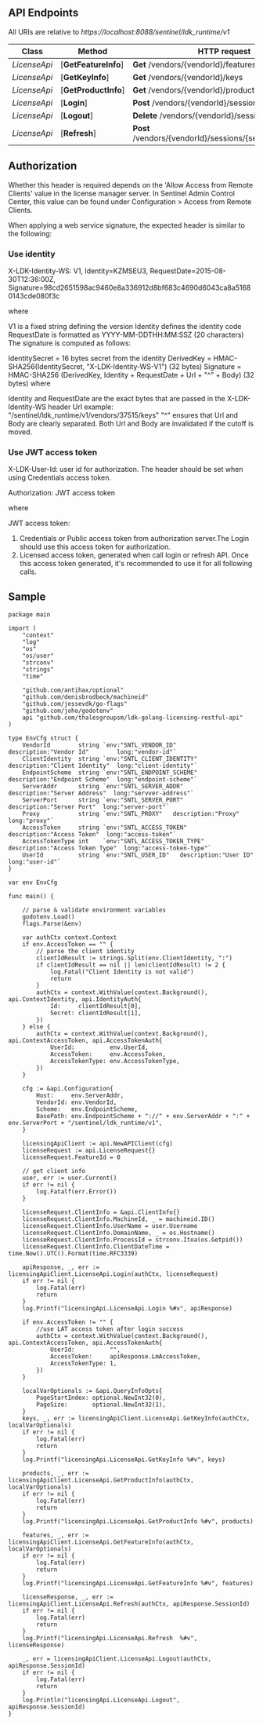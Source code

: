 ## API Endpoints

All URIs are relative to *https://localhost:8088/sentinel/ldk_runtime/v1*

Class | Method | HTTP request | Description
------------ | ------------- | ------------- | -------------
*LicenseApi* | [**GetFeatureInfo**] | **Get** /vendors/{vendorId}/features | getFeatureInfo
*LicenseApi* | [**GetKeyInfo**] | **Get** /vendors/{vendorId}/keys | getKeyInfo
*LicenseApi* | [**GetProductInfo**] | **Get** /vendors/{vendorId}/products | getProductInfo
*LicenseApi* | [**Login**] | **Post** /vendors/{vendorId}/sessions | login
*LicenseApi* | [**Logout**] | **Delete** /vendors/{vendorId}/sessions/{sessionId} | logout
*LicenseApi* | [**Refresh**] | **Post** /vendors/{vendorId}/sessions/{sessionId}/refresh | refresh


## Authorization
Whether this header is required depends on the 'Allow Access from Remote Clients' value in the license manager server. In Sentinel Admin Control Center, this value can be found under Configuration > Access from Remote Clients.

When applying a web service signature, the expected header is similar to the following:
### Use identity
X-LDK-Identity-WS: V1, Identity=KZMSEU3, RequestDate=2015-08-30T12:36:00Z, Signature=98cd2651598ac9460e8a336912d8bf683c4690d6043ca8a51680143cde080f3c

where

V1 is a fixed string defining the version
Identity defines the identity code
RequestDate is formatted as YYYY-MM-DDTHH:MM:SSZ (20 characters)
The signature is computed as follows:

IdentitySecret = 16 bytes secret from the identity
DerivedKey = HMAC-SHA256(IdentitySecret, "X-LDK-Identity-WS-V1") (32 bytes)
Signature = HMAC-SHA256 (DerivedKey, Identity + RequestDate + Url + "^" + Body) (32 bytes)
where

Identity and RequestDate are the exact bytes that are passed in the X-LDK-Identity-WS header
Url example: "/sentinel/ldk_runtime/v1/vendors/37515/keys"
"^" ensures that Url and Body are clearly separated. Both Url and Body are invalidated if the cutoff is moved.
### Use JWT access token
X-LDK-User-Id: user id for authorization. The header should be set when using Credentials access token.

Authorization: JWT access token

where

JWT access token:
1. Credentials or Public access token from authorization server.The Login should use this access token for authorization.  
2. Licensed access token, generated when call login or refresh API. Once this access token generated, it's recommended to use it for all following calls.

## Sample
```
package main

import (
	"context"
	"log"
	"os"
	"os/user"
	"strconv"
	"strings"
	"time"

	"github.com/antihax/optional"
	"github.com/denisbrodbeck/machineid"
	"github.com/jessevdk/go-flags"
	"github.com/joho/godotenv"
	api "github.com/thalesgroupsm/ldk-golang-licensing-restful-api"
)

type EnvCfg struct {
	VendorId        string `env:"SNTL_VENDOR_ID"         description:"Vendor Id"        long:"vendor-id"`
	ClientIdentity  string `env:"SNTL_CLIENT_IDENTITY"   description:"Client Identity"  long:"client-identity"`
	EndpointScheme  string `env:"SNTL_ENDPOINT_SCHEME"   description:"Endpoint Scheme"  long:"endpoint-scheme"`
	ServerAddr      string `env:"SNTL_SERVER_ADDR"   description:"Server Address"  long:"servver-address"`
	ServerPort      string `env:"SNTL_SERVER_PORT"   description:"Server Port"  long:"server-port"`
	Proxy           string `env:"SNTL_PROXY"   description:"Proxy"  long:"proxy"`
	AccessToken     string `env:"SNTL_ACCESS_TOKEN"   description:"Access Token"  long:"access-token"`
	AccessTokenType int    `env:"SNTL_ACCESS_TOKEN_TYPE"   description:"Access Token Type"  long:"access-token-type"`
	UserId          string `env:"SNTL_USER_ID"   description:"User ID"  long:"user-id"`
}

var env EnvCfg

func main() {

	// parse & validate environment variables
	godotenv.Load()
	flags.Parse(&env)

	var authCtx context.Context
	if env.AccessToken == "" {
		// parse the client identity
		clientIdResult := strings.Split(env.ClientIdentity, ":")
		if clientIdResult == nil || len(clientIdResult) != 2 {
			log.Fatal("Client Identity is not valid")
			return
		}
		authCtx = context.WithValue(context.Background(), api.ContextIdentity, api.IdentityAuth{
			Id:     clientIdResult[0],
			Secret: clientIdResult[1],
		})
	} else {
		authCtx = context.WithValue(context.Background(), api.ContextAccessToken, api.AccessTokenAuth{
			UserId:          env.UserId,
			AccessToken:     env.AccessToken,
			AccessTokenType: env.AccessTokenType,
		})
	}

	cfg := &api.Configuration{
		Host:     env.ServerAddr,
		VendorId: env.VendorId,
		Scheme:   env.EndpointScheme,
		BasePath: env.EndpointScheme + "://" + env.ServerAddr + ":" + env.ServerPort + "/sentinel/ldk_runtime/v1",
	}

	licensingApiClient := api.NewAPIClient(cfg)
	licenseRequest := api.LicenseRequest{}
	licenseRequest.FeatureId = 0

	// get client info
	user, err := user.Current()
	if err != nil {
		log.Fatalf(err.Error())
	}

	licenseRequest.ClientInfo = &api.ClientInfo{}
	licenseRequest.ClientInfo.MachineId, _ = machineid.ID()
	licenseRequest.ClientInfo.UserName = user.Username
	licenseRequest.ClientInfo.DomainName, _ = os.Hostname()
	licenseRequest.ClientInfo.ProcessId = strconv.Itoa(os.Getpid())
	licenseRequest.ClientInfo.ClientDateTime = time.Now().UTC().Format(time.RFC3339)

	apiResponse, _, err := licensingApiClient.LicenseApi.Login(authCtx, licenseRequest)
	if err != nil {
		log.Fatal(err)
		return
	}
	log.Printf("licensingApi.LicenseApi.Login %#v", apiResponse)

	if env.AccessToken != "" {
		//use LAT access token after login success
		authCtx = context.WithValue(context.Background(), api.ContextAccessToken, api.AccessTokenAuth{
			UserId:          "",
			AccessToken:     apiResponse.LmAccessToken,
			AccessTokenType: 1,
		})
	}

	localVarOptionals := &api.QueryInfoOpts{
		PageStartIndex: optional.NewInt32(0),
		PageSize:       optional.NewInt32(1),
	}
	keys, _, err := licensingApiClient.LicenseApi.GetKeyInfo(authCtx, localVarOptionals)
	if err != nil {
		log.Fatal(err)
		return
	}
	log.Printf("licensingApi.LicenseApi.GetKeyInfo %#v", keys)

	products, _, err := licensingApiClient.LicenseApi.GetProductInfo(authCtx, localVarOptionals)
	if err != nil {
		log.Fatal(err)
		return
	}
	log.Printf("licensingApi.LicenseApi.GetProductInfo %#v", products)

	features, _, err := licensingApiClient.LicenseApi.GetFeatureInfo(authCtx, localVarOptionals)
	if err != nil {
		log.Fatal(err)
		return
	}
	log.Printf("licensingApi.LicenseApi.GetFeatureInfo %#v", features)

	licenseResponse, _, err := licensingApiClient.LicenseApi.Refresh(authCtx, apiResponse.SessionId)
	if err != nil {
		log.Fatal(err)
		return
	}
	log.Printf("licensingApi.LicenseApi.Refresh  %#v", licenseResponse)

	_, err = licensingApiClient.LicenseApi.Logout(authCtx, apiResponse.SessionId)
	if err != nil {
		log.Fatal(err)
		return
	}
	log.Println("licensingApi.LicenseApi.Logout", apiResponse.SessionId)
}
```
